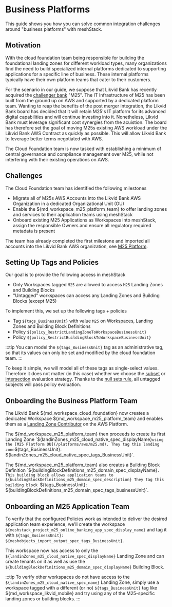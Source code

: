 # Business Platforms

This guide shows you how you can solve common integration challenges around "business platforms" with meshStack.

## Motivation

With the cloud foundation team being responsible for building the foundational landing zones for different workload
types, many organizations find the need to build specialized internal platforms dedicated to supporting applications for a specific
line of business. These internal platforms typically have their own platform teams that cater to their customers.

For the scenario in our guide, we suppose that Likvid Bank has recently acquired the [challenger bank](https://en.wikipedia.org/wiki/Challenger_bank) "M25".
The IT Infrastructure of M25 has been built from the ground up on AWS and supported by a dedicated platform team.
Wanting to reap the benefits of the post merger integration, the Likvid Bank board has decided that it will retain
M25's IT platform for its advanced digital capabilities and will continue investing into it.
Nonetheless, Likvid Bank must leverage significant cost synergies from the acuistion. The board has therefore
set the goal of moving M25s existing AWS workload under the Likvid Bank AWS Contract as quickly as possible.
This will allow Likvid Bank to leverage better terms negotiated with AWS.

The Cloud Foundation team is now tasked with establishing a minimum of central governance and compliance management over
M25, while not interfering with their existing operations on AWS.

## Challenges

The Cloud Foundation team has identified the following milestones

- Migrate all of M25s AWS Accounts into the Likvid Bank AWS Organization in a dedicated Organizational Unit (OU)
- Enable the ${md_workspace_m25_platform_team} to offer landing zones and services to their application teams using meshStack
- Onboard existing M25 Applications as Workspaces into meshStack, assign the responsible Owners and ensure all
 regulatory required metadata is present

The team has already completed the first milestone and imported all accounts into the Likvid Bank AWS organization, see
[M25 Platform](/platforms/aws/m25.md).

## Setting Up Tags and Policies

Our goal is to provide the following access in meshStack

- Only Workspaces tagged `M25` are allowed to access `M25` Landing Zones and Building Blocks
- "Untagged" workspaces can access any Landing Zones and Building Blocks (except M25)

To implement this, we set up the following tags + policies

- Tag `${tags_BusinessUnit}` with value `M25` on Workspaces, Landing Zones and Building Block Definitions
- Policy `${policy_RestrictLandingZoneToWorkspaceBusinessUnit}`
- Policy `${policy_RestrictBuildingBlockToWorkspaceBusinessUnit}`

:::tip
You can model the `${tags_BusinessUnit}` tag as an administrative tag, so that its values can only be
set and modified by the cloud foundation team.
:::

To keep it simple, we will model all of these tags as single-select values. Therefore it does not matter (in this case)
whether we choose the [subset](https://docs.meshcloud.io/docs/meshcloud.policies.html#subset) or
[intersection](https://docs.meshcloud.io/docs/meshcloud.policies.html#subset) evaluation strategy.
Thanks to the [null sets rule](https://docs.meshcloud.io/docs/meshcloud.policies.html#policy-evaluation-strategy), all
untagged subjects will pass policy evaluation.

## Onboarding the Business Platform Team

The Likvid Bank ${md_workspace_cloud_foundation} now creates a dedicated Workspace ${md_workspace_m25_platform_team}
and enables them as a [Landing Zone Contributor]() on the AWS Platform. <!--TODO Link LZ Contributor docs once available-->

The ${md_workspace_m25_platform_team} then proceeds to create its first Landing Zone `${landinZones_m25_cloud_native_spec_displayName}` using the [M25 Platform OU](/platforms/aws/m25.md).
They tag this landing zone `${tags_BusinessUnit}: ${landinZones_m25_cloud_native_spec_tags_BusinessUnit}`.

The ${md_workspace_m25_platform_team} also creates a Building Block Definition `${buildingBlockDefinitions_m25_domain_spec_displayName}`.
This building block allows application teams to ${buildingBlockDefinitions_m25_domain_spec_description}
They tag this building block `${tags_BusinessUnit}: ${buildingBlockDefinitions_m25_domain_spec_tags_businessUnit}`.

## Onboarding an M25 Application Team

To verify that the configured Policies work as intended to deliver the desired application team experience,
we'll create the workspace `${meshstack_project_m25_online_banking_app_spec_display_name}`
and tag it with `${tags_BusinessUnit}: ${meshobjects_import_output_spec_tags_BusinessUnit}`.

This workspace now has access to only the `${landinZones_m25_cloud_native_spec_displayName}` Landing Zone and can create tenants on it
as well as use the `${buildingBlockDefinitions_m25_domain_spec_displayName}` Building Block.

:::tip
To verify other workspaces do not have access to the `${landinZones_m25_cloud_native_spec_name}` Landing Zone,
simply use a workspace tagged with a different (or no) `${tags_BusinessUnit}` tag like ${md_workspace_likvid_mobile}
and try using any of the M25-specific landing zones or building blocks.
:::

<!-- TODO: describe how to import existing AWS Accounts/Projects-->
